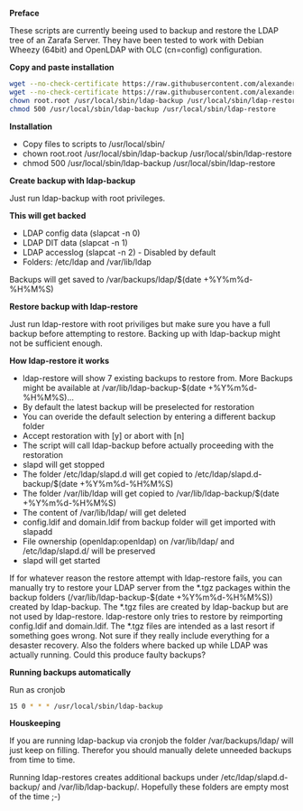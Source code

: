 **Preface**

These scripts are currently beeing used to backup and restore the LDAP tree of an Zarafa Server. They have been tested to work with Debian Wheezy (64bit) and OpenLDAP with OLC (cn=config) configuration.



**Copy and paste installation**

```bash
wget --no-check-certificate https://raw.githubusercontent.com/alexanderjackson/ldap-backup-and-restore/master/ldap-backup -O /usr/local/sbin/ldap-backup
wget --no-check-certificate https://raw.githubusercontent.com/alexanderjackson/ldap-backup-and-restore/master/ldap-restore -O /usr/local/sbin/ldap-restore
chown root.root /usr/local/sbin/ldap-backup /usr/local/sbin/ldap-restore
chmod 500 /usr/local/sbin/ldap-backup /usr/local/sbin/ldap-restore
```


**Installation**

* Copy files to scripts to /usr/local/sbin/
* chown root.root /usr/local/sbin/ldap-backup /usr/local/sbin/ldap-restore
* chmod 500 /usr/local/sbin/ldap-backup /usr/local/sbin/ldap-restore


**Create backup with ldap-backup**

Just run ldap-backup with root privileges.



**This will get backed**

* LDAP config data (slapcat -n 0)
* LDAP DIT data (slapcat -n 1) 
* LDAP accesslog (slapcat -n 2) - Disabled by default
* Folders: /etc/ldap and /var/lib/ldap

Backups will get saved to /var/backups/ldap/$(date +%Y%m%d-%H%M%S)



**Restore backup with ldap-restore**

Just run ldap-restore with root priviliges but make sure you have a full backup before attempting to restore. Backing up with ldap-backup might not be sufficient enough.



**How ldap-restore it works**

* ldap-restore will show 7 existing backups to restore from. More Backups might be available at /var/lib/ldap-backup-$(date +%Y%m%d-%H%M%S)...
* By default the latest backup will be preselected for restoration 
* You can overide the default selection by entering a different backup folder
* Accept restoration with [y] or abort with [n]
* The script will call ldap-backup before actually proceeding with the restoration
* slapd will get stopped
* The folder /etc/ldap/slapd.d will get copied to /etc/ldap/slapd.d-backup/$(date +%Y%m%d-%H%M%S)
* The folder /var/lib/ldap will get copied to /var/lib/ldap-backup/$(date +%Y%m%d-%H%M%S)
* The content of /var/lib/ldap/ will get deleted
* config.ldif and domain.ldif from backup folder will get imported with slapadd
* File ownership (openldap:openldap) on /var/lib/ldap/ and /etc/ldap/slapd.d/ will be preserved
* slapd will get started

If for whatever reason the restore attempt with ldap-restore fails, you can manually try to restore your LDAP server from the *.tgz packages within the backup folders (/var/lib/ldap-backup-$(date +%Y%m%d-%H%M%S)) created by ldap-backup. The *.tgz files are created by ldap-backup but are not used by ldap-restore. ldap-restore only tries to restore by reimporting config.ldif and domain.ldif. The *.tgz files are intended as a last resort if something goes wrong. Not sure if they really include everything for a desaster recovery. Also the folders where backed up while LDAP was actually running. Could this produce faulty backups?



**Running backups automatically**

Run as cronjob

```bash
15 0 * * * /usr/local/sbin/ldap-backup
```


**Houskeeping**

If you are running ldap-backup via cronjob the folder /var/backups/ldap/ will just keep on filling. Therefor you should manually delete unneeded backups from time to time.

Running ldap-restores creates additional backups under /etc/ldap/slapd.d-backup/ and /var/lib/ldap-backup/. Hopefully these folders are empty most of the time ;-)

